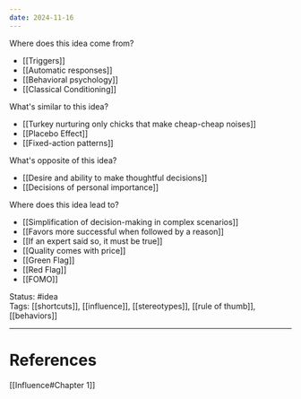 ```yaml
---
date: 2024-11-16
---
```

Where does this idea come from?  
- [[Triggers]]
- [[Automatic responses]]
- [[Behavioral psychology]]
- [[Classical Conditioning]]

What's similar to this idea?  
- [[Turkey nurturing only chicks that make cheap-cheap noises]]
- [[Placebo Effect]]
- [[Fixed-action patterns]]

What's opposite of this idea?  
- [[Desire and ability to make thoughtful decisions]]
- [[Decisions of personal importance]]

Where does this idea lead to?  
- [[Simplification of decision-making in complex scenarios]]
- [[Favors more successful when followed by a reason]]
- [[If an expert said so, it must be true]]
- [[Quality comes with price]]
- [[Green Flag]]
- [[Red Flag]]
- [[FOMO]]

Status: #idea  
Tags:  [[shortcuts]], [[influence]], [[stereotypes]], [[rule of thumb]], [[behaviors]]

---
# References
[[Influence#Chapter 1]]